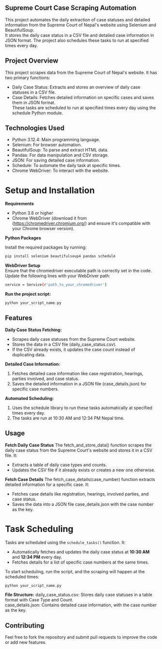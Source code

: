 ## Supreme Court Case Scraping Automation
This project automates the daily extraction of case statuses and detailed information from the Supreme Court of Nepal's website using Selenium and BeautifulSoup.  
It stores the daily case status in a CSV file and detailed case information in JSON format. The project also schedules these tasks to run at specified times every day.

## Project Overview
This project scrapes data from the Supreme Court of Nepal's website. It has two primary functions:  

- Daily Case Status: Extracts and stores an overview of daily case statuses in a CSV file.  
- Case Details: Fetches detailed information on specific cases and saves them in JSON format.  
These tasks are scheduled to run at specified times every day using the schedule Python module.

## Technologies Used
- Python 3.12.4: Main programming language.   
- Selenium: For browser automation.  
- BeautifulSoup: To parse and extract HTML data.  
- Pandas: For data manipulation and CSV storage.  
- JSON: For saving detailed case information.  
- Schedule: To automate the daily task at specific times.  
- Chrome WebDriver: To interact with the website.

# Setup and Installation

**Requirements**

- Python 3.8 or higher
- Chrome WebDriver (download it from (https://chromedriver.chromium.org/) and ensure it's compatible with your Chrome browser version).

**Python Packages**

Install the required packages by running:  

```bash
pip install selenium beautifulsoup4 pandas schedule
```

**WebDriver Setup**  
Ensure that the chromedriver executable path is correctly set in the code. Update the following lines with your WebDriver path:    
```bash
service = Service(r'path_to_your_chromedriver')
```
**Run the project script:**
```bash
python your_script_name.py
```

## Features

**Daily Case Status Fetching:** 
- Scrapes daily case statuses from the Supreme Court website.  
- Stores the data in a CSV file (daily_case_status.csv).  
- If the CSV already exists, it updates the case count instead of duplicating data.
  
**Detailed Case Information:**

1. Fetches detailed case information like case registration, hearings, parties involved, and case status.  
2. Saves the detailed information in a JSON file (case_details.json) for specific case numbers.  
   
**Automated Scheduling:**

1. Uses the schedule library to run these tasks automatically at specified times every day.  
2. The tasks are run at 10:30 AM and 12:34 PM Nepal time.

## Usage

**Fetch Daily Case Status**
The fetch_and_store_data() function scrapes the daily case status from the Supreme Court's website and stores it in a CSV file. It:  
- Extracts a table of daily case types and counts.    
- Updates the CSV file if it already exists or creates a new one otherwise.  
  
**Fetch Case Details**
The fetch_case_details(case_number) function extracts detailed information for a specific case. It:  
- Fetches case details like registration, hearings, involved parties, and case status.  
- Saves the data into a JSON file case_details.json with the case number as the key.

# Task Scheduling

Tasks are scheduled using the `schedule_tasks()` function. It:

- Automatically fetches and updates the daily case status at **10:30 AM** and **12:34 PM** every day.
- Fetches details for a list of specific case numbers at the same times.

To start scheduling, run the script, and the scraping will happen at the scheduled times:

```bash
python your_script_name.py
```
**File Structure:**
daily_case_status.csv: Stores daily case statuses in a table format with Case Type and Count.  
case_details.json: Contains detailed case information, with the case number as the key.

## Contributing
Feel free to fork the repository and submit pull requests to improve the code or add new features.   
